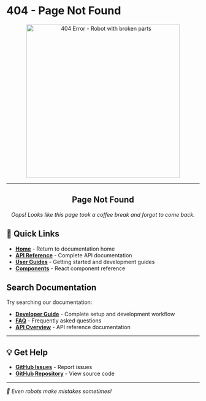 # 404 - Page Not Found

<div align="center">
  <img src="/Uptime-Watcher/assets/images/404-robot.png" alt="404 Error - Robot with broken parts" width="400">
</div>

---

<div align="center">

## Page Not Found

_Oops! Looks like this page took a coffee break and forgot to come back._

</div>

## 🚀 Quick Links

- **[Home](/Uptime-Watcher)** - Return to documentation home
- **[API Reference](/Uptime-Watcher/api)** - Complete API documentation
- **[User Guides](/Uptime-Watcher/guides)** - Getting started and development guides
- **[Components](/Uptime-Watcher/component-docs)** - React component reference

## Search Documentation

Try searching our documentation:

- **[Developer Guide](/Uptime-Watcher/guides/Developer-Guide)** - Complete setup and development workflow
- **[FAQ](Uptime-Watcher/guides/FAQ)** - Frequently asked questions
- **[API Overview](/Uptime-Watcher/api/)** - API reference documentation

---

## 💡 Get Help

- **[GitHub Issues](https://github.com/Nick2bad4u/Uptime-Watcher/issues)** - Report issues
- **[GitHub Repository](https://github.com/Nick2bad4u/Uptime-Watcher)** - View source code

---

_🤖 Even robots make mistakes sometimes!_
